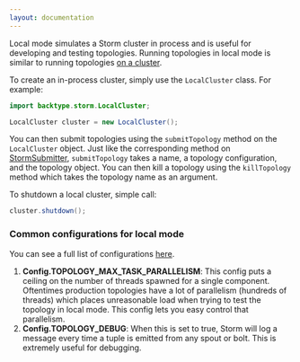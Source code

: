 ```yaml
---
layout: documentation
---
```

Local mode simulates a Storm cluster in process and is useful for developing and testing topologies. Running topologies in local mode is similar to running topologies [on a cluster](Running-topologies-on-a-production-cluster.html). 

To create an in-process cluster, simply use the `LocalCluster` class. For example:

```java
import backtype.storm.LocalCluster;

LocalCluster cluster = new LocalCluster();
```

You can then submit topologies using the `submitTopology` method on the `LocalCluster` object. Just like the corresponding method on [StormSubmitter](javadocs/backtype/storm/StormSubmitter.html), `submitTopology` takes a name, a topology configuration, and the topology object. You can then kill a topology using the `killTopology` method which takes the topology name as an argument.

To shutdown a local cluster, simple call:

```java
cluster.shutdown();
```

### Common configurations for local mode

You can see a full list of configurations [here](javadocs/backtype/storm/Config.html).

1. **Config.TOPOLOGY_MAX_TASK_PARALLELISM**: This config puts a ceiling on the number of threads spawned for a single component. Oftentimes production topologies have a lot of parallelism (hundreds of threads) which places unreasonable load when trying to test the topology in local mode. This config lets you easy control that parallelism.
2. **Config.TOPOLOGY_DEBUG**: When this is set to true, Storm will log a message every time a tuple is emitted from any spout or bolt. This is extremely useful for debugging.
